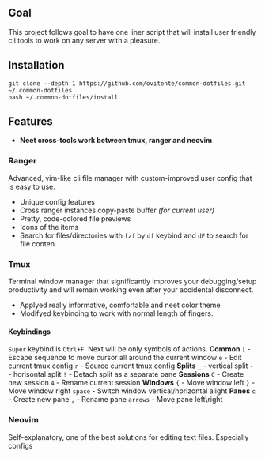 ## Goal
This project follows goal to have one liner script that will install user friendly cli tools to work on any server with a pleasure.

## Installation
```
git clone --depth 1 https://github.com/ovitente/common-dotfiles.git ~/.common-dotfiles
bash ~/.common-dotfiles/install
```

## Features

* **Neet cross-tools work between tmux, ranger and neovim**

### Ranger
Advanced, vim-like cli file manager with custom-improved user config that is easy to use.
* Unique config features
* Cross ranger instances copy-paste buffer _(for current user)_
* Pretty, code-colored file previews
* Icons of the items
* Search for files/directories with `fzf` by `df` keybind and `dF` to search for file conten.

### Tmux
Terminal window manager that significantly improves your debugging/setup productivity and will remain working even after your accidental disconnect.
* Applyed really informative, comfortable and neet color theme
* Modifyed keybinding to work with normal length of fingers.

#### Keybindings
`Super` keybind is `Ctrl+F`. Next will be only symbols of actions.
**Common**
`[` - Escape sequence to move cursor all around the current window
`e` - Edit current tmux config
`r` - Source current tmux config
**Splits**
`_` - vertical split
`-` - horisontal split
`!` - Detach split as a separate pane
**Sessions**
`C` - Create new session
`4` - Rename current session
**Windows**
`{` - Move window left
`}` - Move window right
`space` - Switch window vertical/horizontal alight
**Panes**
`c` - Create new pane
`,` - Rename pane
`arrows` - Move pane left\right

### Neovim
Self-explanatory, one of the best solutions for editing text files. Especially configs
